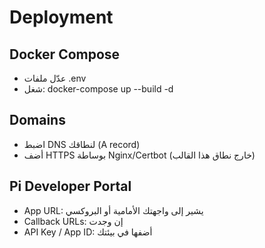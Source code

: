 # Deployment

## Docker Compose
- عدّل ملفات .env
- شغل: docker-compose up --build -d

## Domains
- اضبط DNS لنطاقك (A record)
- أضف HTTPS بوساطة Nginx/Certbot (خارج نطاق هذا القالب)

## Pi Developer Portal
- App URL: يشير إلى واجهتك الأمامية أو البروكسي
- Callback URLs: إن وجدت
- API Key / App ID: أضفها في بيئتك
